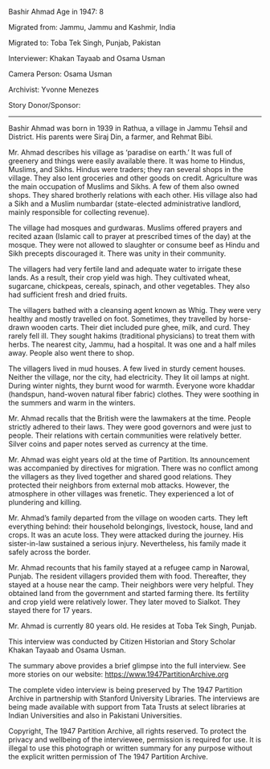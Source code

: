 Bashir Ahmad
Age in 1947: 8

Migrated from: Jammu, Jammu and Kashmir, India

Migrated to: Toba Tek Singh, Punjab, Pakistan

Interviewer: Khakan Tayaab and Osama Usman

Camera Person: Osama Usman

Archivist: Yvonne Menezes

Story Donor/Sponsor:

--------------------------------

Bashir Ahmad was born in 1939 in Rathua, a village in Jammu Tehsil and District. His parents were Siraj Din, a farmer, and Rehmat Bibi.

Mr. Ahmad describes his village as ‘paradise on earth.’ It was full of greenery and things were easily available there. It was home to Hindus, Muslims, and Sikhs. Hindus were traders; they ran several shops in the village. They also lent groceries and other goods on credit. Agriculture was the main occupation of Muslims and Sikhs. A few of them also owned shops. They shared brotherly relations with each other. His village also had a Sikh and a Muslim numbardar (state-elected administrative landlord, mainly responsible for collecting revenue).

The village had mosques and gurdwaras. Muslims offered prayers and recited azaan (Islamic call to prayer at prescribed times of the day) at the mosque. They were not allowed to slaughter or consume beef as Hindu and Sikh precepts discouraged it. There was unity in their community.

The villagers had very fertile land and adequate water to irrigate these lands. As a result, their crop yield was high. They cultivated wheat, sugarcane, chickpeas, cereals, spinach, and other vegetables. They also had sufficient fresh and dried fruits.

The villagers bathed with a cleansing agent known as Whig. They were very healthy and mostly travelled on foot. Sometimes, they travelled by horse-drawn wooden carts. Their diet included pure ghee, milk, and curd. They rarely fell ill. They sought hakims (traditional physicians) to treat them with herbs. The nearest city, Jammu, had a hospital. It was one and a half miles away. People also went there to shop.

The villagers lived in mud houses. A few lived in sturdy cement houses. Neither the village, nor the city, had electricity. They lit oil lamps at night. During winter nights, they burnt wood for warmth. Everyone wore khaddar (handspun, hand-woven natural fiber fabric) clothes. They were soothing in the summers and warm in the winters.

Mr. Ahmad recalls that the British were the lawmakers at the time. People strictly adhered to their laws. They were good governors and were just to people. Their relations with certain communities were relatively better. Silver coins and paper notes served as currency at the time.

Mr. Ahmad was eight years old at the time of Partition. Its announcement was accompanied by directives for migration. There was no conflict among the villagers as they lived together and shared good relations. They protected their neighbors from external mob attacks. However, the atmosphere in other villages was frenetic. They experienced a lot of plundering and killing.

Mr. Ahmad’s family departed from the village on wooden carts. They left everything behind: their household belongings, livestock, house, land and crops. It was an acute loss. They were attacked during the journey. His sister-in-law sustained a serious injury. Nevertheless, his family made it safely across the border.

Mr. Ahmad recounts that his family stayed at a refugee camp in Narowal, Punjab. The resident villagers provided them with food. Thereafter, they stayed at a house near the camp. Their neighbors were very helpful. They obtained land from the government and started farming there. Its fertility and crop yield were relatively lower. They later moved to Sialkot. They stayed there for 17 years.

Mr. Ahmad is currently 80 years old. He resides at Toba Tek Singh, Punjab.

This interview was conducted by Citizen Historian and Story Scholar Khakan Tayaab and Osama Usman.

The summary above provides a brief glimpse into the full interview. See more stories on our website: https://www.1947PartitionArchive.org

The complete video interview is being preserved by The 1947 Partition Archive in partnership with Stanford University Libraries. The interviews are being made available with support from Tata Trusts at select libraries at Indian Universities and also in Pakistani Universities.

Copyright, The 1947 Partition Archive, all rights reserved. To protect the privacy and wellbeing of the interviewee, permission is required for use. It is illegal to use this photograph or written summary for any purpose without the explicit written permission of The 1947 Partition Archive.
